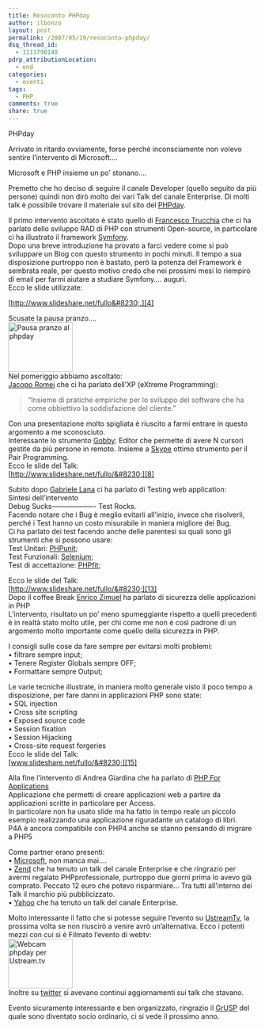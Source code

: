 ```yaml
---
title: Resoconto PHPday
author: ilbonzo
layout: post
permalink: /2007/05/19/resoconto-phpday/
dsq_thread_id:
  - 1111790148
pdrp_attributionLocation:
  - end
categories:
  - eventi
tags:
  - PHP
comments: true
share: true
---
```

PHPday

Arrivato in ritardo ovviamente, forse perché inconsciamente non volevo sentire l&#8217;intervento di Microsoft&#8230;.

Microsoft e PHP insieme un po&#8217; stonano&#8230;.

Premetto che ho deciso di seguire il canale Developer (quello seguito da più persone) quindi non dirò molto dei vari Talk del canale Enterprise. Di molti talk è possibile trovare il materiale sul sito del [PHPday][1].

Il primo intervento ascoltato è stato quello di [Francesco Trucchia][2] che ci ha parlato dello sviluppo RAD di PHP con strumenti Open-source, in particolare ci ha illustrato il framework [Symfony][3].  
Dopo una breve introduzione ha provato a farci vedere come si può sviluppare un Blog con questo strumento in pochi minuti. Il tempo a sua disposizione purtroppo non è bastato, però la potenza del Framework è sembrata reale, per questo motivo credo che nei prossimi mesi lo riempirò di email per farmi aiutare a studiare Symfony&#8230;. auguri.  
Ecco le slide utilizzate:

[http://www.slideshare.net/fullo&#8230;.][4]

Scusate la pausa pranzo&#8230;.  
<a href="http://magni.me/wp-content/uploads/2007/05/dscf3194.jpg" rel="lightbox" title="Pausa pranzo"><img src="http://magni.me/wp-content/uploads/2007/05/dscf3194.miniatura.jpg" width="130" height="100" alt="Pausa pranzo al phpday" /></a>  
Nel pomeriggio abbiamo ascoltato:  
[Jacopo Romei][5] che ci ha parlato dell&#8217;XP (eXtreme Programming):

> &#8220;Insieme di pratiche empiriche per lo sviluppo del software che ha come obbiettivo la soddisfazione del cliente.&#8221;

Con una presentazione molto spigliata è riuscito a farmi entrare in questo argomento a me sconosciuto.  
Interessante lo strumento [Gobby][6]: Editor che permette di avere N cursori gestite da più persone in remoto. Insieme a [Skype][7] ottimo strumento per il Pair Programming.  
Ecco le slide del Talk:  
[http://www.slideshare.net/fullo/&#8230;][8]

Subito dopo [Gabriele Lana][9] ci ha parlato di Testing web application:  
Sintesi dell&#8217;intervento  
Debug Sucks&#8212;&#8212;&#8212;&#8212;&#8212;&#8212;- Test Rocks.  
Facendo notare che i Bug è meglio evitarli all&#8217;inizio, invece che risolverli, perché i Test hanno un costo misurabile in maniera migliore dei Bug.  
Ci ha parlato dei test facendo anche delle parentesi su quali sono gli strumenti che si possono usare:  
Test Unitari: [PHPunit][10];  
Test Funzionali: [Selenium][11];  
Test di accettazione: [PHPfit][12];

Ecco le slide del Talk:  
[http://www.slideshare.net/fullo/&#8230;][13]  
Dopo il coffee Break [Enrico Zimuel][14] ha parlato di sicurezza delle applicazioni in PHP  
L&#8217;intervento, risultato un po&#8217; meno spumeggiante rispetto a quelli precedenti è in realtà stato molto utile, per chi come me non è così padrone di un argomento molto importante come quello della sicurezza in PHP.

I consigli sulle cose da fare sempre per evitarsi molti problemi:  
• filtrare sempre input;  
• Tenere Register Globals sempre OFF;  
• Formattare sempre Output;

Le varie tecniche illustrate, in maniera molto generale visto il poco tempo a disposizione, per fare danni in applicazioni PHP sono state:  
• SQL injection  
• Cross site scripting  
• Exposed source code  
• Session fixation  
• Session Hijacking  
• Cross-site request forgeries  
Ecco le slide del Talk:  
[www.slideshare.net/fullo/&#8230;][15]

Alla fine l&#8217;intervento di Andrea Giardina che ha parlato di [PHP For Applications][16]  
Applicazione che permetti di creare applicazioni web a partire da applicazioni scritte in particolare per Access.  
In particolare non ha usato slide ma ha fatto in tempo reale un piccolo esempio realizzando una applicazione riguradante un catalogo di libri.  
P4A è ancora compatibile con PHP4 anche se stanno pensando di migrare a PHP5

Come partner erano presenti:  
• [Microsoft][17], non manca mai&#8230;.  
• [Zend][18] che ha tenuto un talk del canale Enterprise e che ringrazio per avermi regalato PHPprofessionale, purtroppo due giorni prima lo avevo già comprato. Peccato 12 euro che potevo risparmiare&#8230; Tra tutti all&#8217;interno dei Talk il marchio più pubblicizzato.  
• [Yahoo][19] che ha tenuto un talk del canale Enterprise.

Molto interessante il fatto che si potesse seguire l&#8217;evento su [UstreamTv][20], la prossima volta se non riuscirò a venire avrò un&#8217;alternativa. Ecco i potenti mezzi con cui si è Filmato l&#8217;evento di webtv:  
<a href="http://magni.me/wp-content/uploads/2007/05/dscf3196.jpg" rel="lightbox" title="Webcam phpay"><img src="http://magni.me/wp-content/uploads/2007/05/dscf3196.miniatura.jpg" width="130" height="100" alt="Webcam phpday per Ustream.tv" /></a>  
Inoltre su [twitter][21] si avevano continui aggiornamenti sui talk che stavano.

Evento sicuramente interessante e ben organizzato, ringrazio il [GrUSP][22] del quale sono diventato socio ordinario, ci si vede il prossimo anno.

<div class='kindleWidget kindleLight' >

</div>



 [1]: http://www.phpday.it/site/
 [2]: http://www.cphp.it/
 [3]: http://www.symfony-project.com/
 [4]: http://www.slideshare.net/fullo/francesco-trucchia-rapid-application-developement-con-strumenti-open-source
 [5]: http://www.phpday.it/site/phpday-2007/calendario-conferenze/canale-developers/jacopo-romei-abbattere-i-rischi-di-insuccesso-con-extreme-programming/
 [6]: http://gobby.0x539.de/trac/
 [7]: http://www.skype.com/intl/it/helloagain.html
 [8]: http://www.slideshare.net/fullo/jacopo-romei-abbattere-i-rischi-di-insuccesso-con-extreme-programming/
 [9]: http://www.gabrielelana.it/
 [10]: http://phpunit.sourceforge.net/
 [11]: http://www.openqa.org/selenium/
 [12]: http://developer.berlios.de/projects/phpfit/
 [13]: http://www.slideshare.net/fullo/gabriele-lana-testing-web-applications/12
 [14]: http://www.zimuel.it/
 [15]: www.slideshare.net/fullo/enrico-zimuel-la-sicurezza-delle-applicazioni-in-php/
 [16]: http://p4a.crealabsfoundation.org/
 [17]: www.microsoft.com/italy/
 [18]: http://www.zend.com/
 [19]: http://it.yahoo.com/
 [20]: http://www.ustream.tv/
 [21]: http://twitter.com/fullo
 [22]: http://www.grusp.it/
